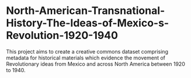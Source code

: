 # North-American-Transnational-History-The-Ideas-of-Mexico-s-Revolution-1920-1940
This project aims to create a creative commons dataset comprising metadata for historical materials which evidence the movement of Revolutionary ideas from Mexico and across North America between 1920 to 1940.
